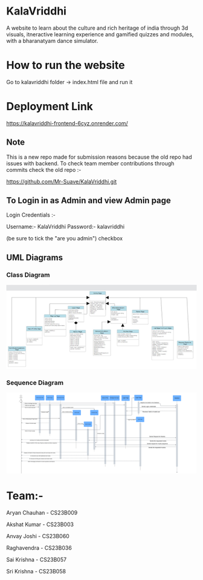 

# KalaVriddhi
A website to learn about the culture and rich heritage of india through 3d visuals, itneractive learning experience and gamified quizzes and modules, with a bharanatyam dance simulator.

# How to run the website
Go to kalavriddhi folder -> index.html file and run it

# Deployment Link
https://kalavriddhi-frontend-6cyz.onrender.com/

## Note

This is a new repo made for submission reasons because the old repo had issues with backend. To check team member contributions through commits check the old repo :-

https://github.com/Mr-Suave/KalaVriddhi.git

## To Login in as Admin and view Admin page

Login Credentials :-

Username:- KalaVriddhi Password:- kalavriddhi

(be sure to tick the "are you admin") checkbox

## UML Diagrams
### Class Diagram
<img src="UML DIagrams/class_diagrams..jpg">

### Sequence Diagram
<img src="UML DIagrams/sequence diagrams.png">



# Team:-

Aryan Chauhan - CS23B009

Akshat Kumar - CS23B003

Anvay Joshi - CS23B060

Raghavendra - CS23B036

Sai Krishna - CS23B057

Sri Krishna - CS23B058
